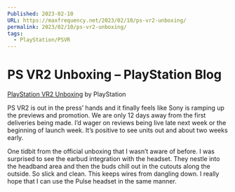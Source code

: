 ```yaml
---
Published: 2023-02-10
URL: https://maxfrequency.net/2023/02/10/ps-vr2-unboxing/
permalink: 2023/02/10/ps-vr2-unboxing/
tags:
  - PlayStation/PSVR
---
```

# PS VR2 Unboxing – PlayStation Blog

[PlayStation VR2 Unboxing](https://youtu.be/ZglnMO8kyQ8) by PlayStation

PS VR2 is out in the press’ hands and it finally feels like Sony is ramping up the previews and promotion. We are only 12 days away from the first deliveries being made. I’d wager on reviews being live late next week or the beginning of launch week. It’s positive to see units out and about two weeks early.

One tidbit from the official unboxing that I wasn’t aware of before. I was surprised to see the earbud integration with the headset. They nestle into the headband area and then the buds chill out in the cutouts along the outside. So slick and clean. This keeps wires from dangling down. I really hope that I can use the Pulse headset in the same manner.
